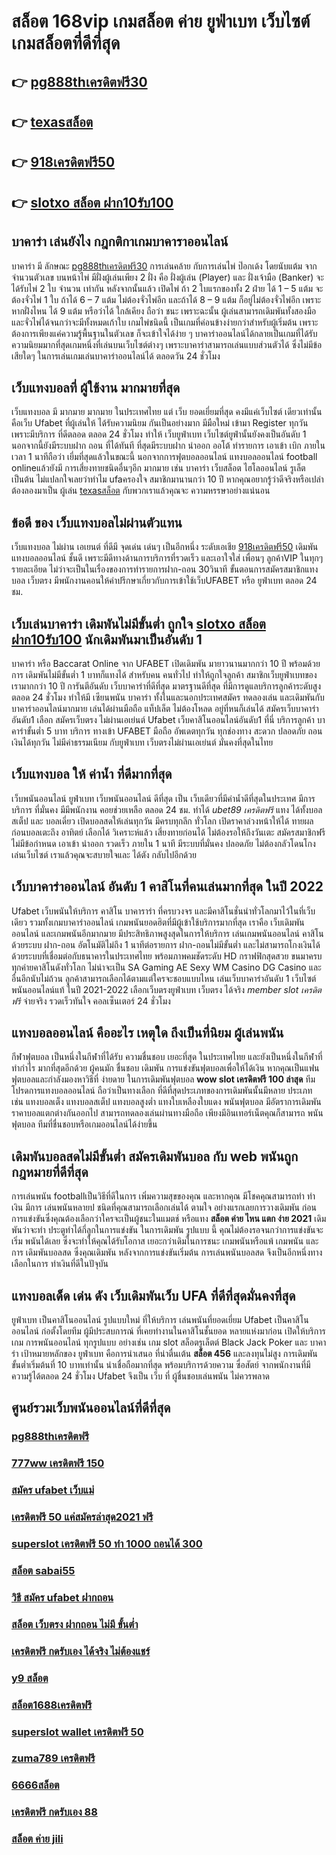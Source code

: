# สล็อต 168vip   เกมสล็อต ค่าย  ยูฟ่าเบท เว็บไซต์   เกมสล็อตที่ดีที่สุด 

## 👉 [pg888thเครดิตฟรี30](https://www.ufaeat.com/credit-free-50/)
## 👉 [texasสล็อต](https://www.ufaeat.com/)
## 👉 [918เครดิตฟรี50](https://www.ufaeat.com/register/)
## 👉 [slotxo สล็อต ฝาก10รับ100](https://www.ufaeat.com/regis-ufabet-master-free/)

##  บาคาร่า เล่นยังไง กฎกติกาเกมบาคาราออนไลน์

บาคาร่า มี  ลักษณะ  [pg888thเครดิตฟรี30](https://www.ufaeat.com/) การเล่นคล้าย กับการเล่นไพ่ ป๊อกเด้ง โดยนับแต้ม จากจำนวนตัวเลข บนหน้าไพ่ มีฝั่งผู้เล่นเพียง 2 ฝั่ง คือ ฝั่งผู้เล่น (Player)  และ ฝั่งเจ้ามือ (Banker) จะได้รับไพ่ 2 ใบ จำนวน เท่ากัน  หลังจากนั้นแล้ว  เปิดไพ่ ถ้า 2 ใบแรกของทั้ง 2 ฝ่าย ได้ 1 – 5 แต้ม จะต้องจั่วไพ่ 1 ใบ ถ้าได้ 6 – 7 แต้ม ไม่ต้องจั่วไพ่อีก  และถ้าได้ 8 – 9 แต้ม ก็อยู่ไม่ต้องจั่วไพ่อีก เพราะหากฝั่งไหน ได้ 9 แต้ม หรือว่าได้ ใกล้เคียง ถือว่า ชนะ เพราะฉะนั้น ผู้เล่นสามารถเดิมพันทั้งสองมือและจั่วไพ่ได้จนกว่าจะมีทั้งหมดเก้าใบ  เกมไพ่ชนิดนี้  เป็นเกมที่ค่อนข้างง่ายกว่าสำหรับผู้เริ่มต้น เพราะต้องการเพียงแค่ความรู้พื้นฐานในตัวเลข ก็จะเข้าใจได้ง่าย ๆ บาคาร่าออนไลน์ได้กลายเป็นเกมที่ได้รับความนิยมมากที่สุดเกมหนึ่งที่เล่นบนเว็บไซต์ต่างๆ เพราะบาคาร่าสามารถเล่นแบบส่วนตัวได้ ซึ่งไม่มีข้อเสียใดๆ ในการเล่นเกมเล่นบาคาร่าออนไลน์ได้  ตลอดวัน 24 ชั่วโมง


##  เว็บแทงบอลที่ ผู้ใช้งาน มากมายที่สุด 

เว็บแทงบอล มี มากมาย มากมาย ในประเทศไทย แต่ เว็บ ยอดเยี่ยมที่สุด คงมีแค่เว็บไซต์ เดียวเท่านั้นคือเว็บ Ufabet ที่ผู้เล่นให้ ได้รับความนิยม  กันเป็นอย่างมาก มีมือใหม่ เข้ามา Register ทุกวัน เพราะมีบริการ ที่ดีตลอด ตลอด 24 ชั่วโมง  ทำให้ เว็บยูฟ่าเบท เว็บไซต์ยูฟ่านั้นยังคงเป็นอันดับ 1  นอกจากนี้ยังมีระบบฝาก  ถอน ที่ได้ทันที ที่สุดมีระบบฝาก   นำออก ออโต้ ทำรายการ เอาเข้า  เบิก ภายในเวลา 1 นาทีถือว่า เยี่มที่สุดแล้วในขณะนี้ นอกจากการฟุตบอลออนไลน์ แทงบอลออนไลน์ football onlineแล้วยังมี การเสี่ยงทายชนิดอื่นๆอีก มากมาย   เช่น บาคาร่า   เว็บสล็อต  ไฮโลออนไลน์    รูเล็ต  เป็นต้น ไม่แปลกใจเลยว่าทำไม ufaครองใจ สมาชิกมานานกว่า 10 ปี หากคุณอยากรู้ว่าดีจริงหรือเปล่าต้องลองมาเป็น ผู้เล่น [texasสล็อต](https://www.ufaeat.com/register/) กับพวกเราแล้วคุณจะ ความหรรษาอย่างแน่นอน


##  ข้อดี ของ เว็บแทงบอลไม่ผ่านตัวแทน 

เว็บแทงบอล  ไม่ผ่าน เอเยนต์ ที่ดีมี จุดเด่น เด่นๆ เป็นอีกหนึ่ง ระดับเอเชีย [918เครดิตฟรี50](https://www.ufaeat.com/regis-ufabet-master-free/) เดิมพันแทงบอลออนไลน์ ชั้นดี  เพราะมีดีทางด้านการบริการที่รวดเร็ว และเอาใจใส่ เพื่อนๆ ลูกค้าVIP  ในทุกๆ รายละเอียด ไม่ว่าจะเป็นในเรื่องของการทำรายการฝาก-ถอน 30วินาที  ขั้นตอนการสมัครสมาชิกแทงบอล เว็บตรง   มีพนักงานคอนให้คำปรึกษาเกี่ยวกับการเข้าใช้เว็บUFABET หรือ ยูฟ่าเบท ตลอด 24 ชม.


##  เว็บเล่นบาคาร่า  เดิมพันไม่มีขั้นต่ำ ถูกใจ [slotxo สล็อต ฝาก10รับ100](https://www.ufaeat.com/regis-ufabet-master-free/) นักเดิมพันมาเป็นอันดับ 1

บาคาร่า หรือ Baccarat Online จาก UFABET  เปิดเดิมพัน มายาวนานมากกว่า 10 ปี พร้อมด้วยการ เดิมพันไม่มีขั้นต่ำ 1 บาทก็แทงได้ สำหรับคน  คนทั่วไป ทำให้ถูกใจลูกค้า สมาชิกเว็บยูฟ่าเบทของเรามากกว่า 10 ปี การันตีอันดับ เว็บบาคาร่าที่ดีที่สุด   มาตรฐานดีที่สุด   ที่มีการดูแลบริการลูกค้าระดับสูง ตลอด 24 ชั่วโมง ทำให้มี เซียนพนัน บาคาร่า ทั้งในและนอกประเทศสมัคร ทดลองเล่น และเดิมพันกับบาคาร่าออนไลน์มากมาย เล่นได้ผ่านมือถือ แท็ปเล็ต ไม่ต้องโหลด อยู่ที่หนก็เล่นได้  สมัครเว็บบาคาร่า อันดับ1 เลือก สมัครเว็บตรง ไม่ผ่านเอเย่นต์ Ufabet  เว็บคาสิโนออนไลน์อันดับ1 ที่นี่ บริการลูกค้า บาคาร่าขั้นต่ำ 5 บาท บริการ  ทางเข้า UFABET มือถือ อัพเดตทุกวัน ทุกช่องทาง สะดวก ปลอดภัย ถอนเงินได้ทุกวัน ไม่มีค่าธรรมเนียม กับยูฟ่าเบท เว็บตรงไม่ผ่านเอเย่นต์ มั่นคงที่สุดในไทย


## เว็บแทงบอล  ให้ ค่าน้ำ  ที่ดีมากที่สุด  

 เว็บพนันออนไลน์  ยูฟ่าเบท   เว็บพนันออนไลน์ ดีที่สุด  เป็น เว็บเดียวที่มีค่าน้ำดีที่สุดในประเทศ มีการบริการ ที่มั่นคง มีมีพนักงาน คอยช่วยเหลือ ตลอด 24 ชม.    ทำได้  *ubet89 เครดิตฟรี* แทง ได้ทั้งบอลสเต็ป  และ บอลเดี่ยว เปิดบอลสดให้เล่นทุกวัน มีครบทุกลีก ทั่วโลก เปิดราคาล่วงหน้าให้ได้ ทายผล ก่อนบอลเตะถึง  อาทิตย์  เลือกได้ วิเคราะห์แล้ว เสี่ยงทายก่อนได้ ไม่ต้องรอให้ถึงวันเตะ สมัครสมาชิกฟรี  ไม่มีข้อกำหนด    เอาเข้า  นำออก รวดเร็ว ภายใน 1 นาที มีระบบที่มั่นคง ปลอดภัย ไม่ต้องกลัวโดนโกง เล่นเว็บไซต์ เราแล้วคุณจะสบายใจและ ได้ตัง กลับไปอีกด้วย

## เว็บบาคาร่าออนไลน์ อันดับ 1 คาสิโนที่คนเล่นมากที่สุด ในปี 2022

 Ufabet   เว็บพนันให้บริการ  คาสิโน บาคาราร่า ที่ครบวงจร และมีคาสิโนชั่นนำทั่วโลกมาไว้ในที่เว็บเดียว รวมทั้งเกมบาคาร่าออนไลน์ เกมพนันยอดฮิตที่มีผู้เข้าใช้บริการมากที่สุด เราคือ  เว็บเดิมพันออนไลน์  และเกมพนันอีกมากมาย มีประสิทธิภาพสูงสุดในการให้บริการ  เล่นเกมพนันออนไลน์  คาสิโน ด้วยระบบ ฝาก-ถอน อัตโนมัติไม่ถึง 1 นาทีต่อรายการ ฝาก-ถอนไม่มีขั้นต่ำ  และไม่สามารถโกงเงินได้ด้วยระบบที่เชื่อมต่อกับธนาคารในประเทศไทย พร้อมภาพคมชัดระดับ HD กราฟฟิกสุดสวย ขนมาครบทุกค่ายคาสิโนดังทั่วโลก ไม่น่าจะเป็น SA Gaming AE Sexy WM Casino DG Casino และอื่นอีกนับไม่ถ้วน ลูกค้าสามารถเลือกได้ตามแต่ใครจะชอบแบบไหน เล่นเว็บบาคาร่าอันดับ 1  เว็บไซต์พนันออนไลน์แท้ ในปี 2021-2022 เลือกเว็บตรงยูฟ่าเบท  เว็บตรง ได้จริง *member slot เครดิตฟรี* จ่ายจริง รวดเร็วทันใจ คอลเซ็นเตอร์ 24 ชั่วโมง


##  แทงบอลออนไลน์  คืออะไร  เหตุใด ถึงเป็นที่นิยม  ผู้เล่นพนัน 

 กีฬาฟุตบอล  เป็นหนึ่งในกีฬาที่ได้รับ ความชื่นชอบ  เยอะที่สุด ในประเทศไทย และยังเป็นหนึ่งในกีฬาที่ทำกำไร มากที่สุดอีกด้วย ผู้คนมัก ชื่นชอบ  เดิมพัน  การแข่งขันฟุตบอลเพื่อให้ได้เงิน หากคุณเป็นแฟนฟุตบอลและกำลังมองหาวิธีที่ ง่ายดาย ในการเดิมพันฟุตบอล   **wow slot เครดิตฟรี 100 ล่าสุด** ทีมโปรดการแทงบอลออนไลน์  ถือว่าเป็นทางเลือก ที่ดีที่สุดประเภทของการเดิมพันนั้นมีหลาย ประเภท เช่น แทงบอลเต็ง แทงบอลสเต็ป แทงบอลสูงต่ำ แทงใบเหลืองใบแดง พนันฟุตบอล มีอัตราการเดิมพันราคาบอลแตกต่างกันออกไป สามารถทดลองเล่นผ่านทางมือถือ เพียงมีอินเทอร์เน็ตคุณก็สามารถ พนันฟุตบอล  ทีมที่ชื่นชอบหรือเกมออนไลน์ได้ง่ายขึ้น


##  เดิมพันบอลสดไม่มีขั้นต่ำ สมัครเดิมพันบอล กับ web พนันถูกกฎหมายที่ดีที่สุด

 การเล่นพนัน footballเป็นวิธีที่ดีในการ เพิ่มความสุขของคุณ และหากคุณ มีโชคคุณสามารถทำ ทำเงิน  มีการ เล่นพนันหลายป ชนิดที่คุณสามารถเลือกเล่นได้ ตามใจ  อย่างแรกเลยการวางเดิมพัน ก่อนการแข่งขันซึ่งคุณต้องเลือกว่าใครจะเป็นผู้ชนะในแมตช์ หรือแทง **สล็อต ค่าย ไหน แตก ง่าย 2021** เดิมพันว่าจะทำ ประตูทำได้กี่ลูกในการแข่งขัน ในการเดิมพัน รูปแบบ นี้ คุณไม่ต้องรอจนกว่าการแข่งขันจะเริ่ม  พนันได้เลย ซึ่งจะทำให้คุณได้รับโอกาส เยอะกว่าเดิมในการชนะ เกมพนันหรือแพ้ เกมพนัน และการ เดิมพันบอลสด ซึ่งคุณเดิมพัน หลังจากการแข่งขันเริ่มต้น  การเล่นพนันบอลสด จึงเป็นอีกหนึ่งทางเลือกในการ ทำเงินที่ดีในปัจุบัน

## แทงบอลเด็ด เด่น ดัง เว็บเดิมพันเว็บ UFA ที่ดีที่สุดมั่นคงที่สุด

 ยูฟ่าเบท  เป็นคาสิโนออนไลน์ รูปแบบใหม่ ที่ให้บริการ เล่นพนันที่ยอดเยี่ยม Ufabet เป็นคาสิโนออนไลน์   ก่อตั้งโดยทีม ผู้มีประสบการณ์ ที่เคยทำงานในคาสิโนชั้นยอด หลายแห่งมาก่อน เปิดให้บริการเกม การพนันออนไลน์ ทุกรูปแบบ อย่างเช่น เกม slot สล็อตรูเล็ตต์  Black Jack  Poker และ บาคาร่า เป้าหมายหลักของ ยูฟ่าเบท  คือการนำเสนอ ที่น่าตื่นเต้น **สล็อต 456** และลงทุนไม่สูง  การเดิมพัน ขั้นต่ำเริ่มต้นที่ 10 บาทเท่านั้น น่าเชื่อถือมากที่สุด พร้อมบริการด้วยความ ซื่อสัตย์  จากพนักงานที่มี ความรู้ได้ตลอด 24 ชั่วโมง Ufabet  จึงเป็น เว็บ ที่ ผู้ชื่นชอบเล่นพนัน ไม่ควรพลาด

## ศูนย์รวมเว็บพนันออนไลน์ที่ดีที่สุด

### [pg888thเครดิตฟรี](https://atom.io/themes/UFAEAT%20ทางเข้า%20เว็บตรง%20UFABET%20dumboสล็อต%20008%20สล็อต%20สมัครฟรี%20ฟรีเครดิต%20100%)
### [777ww เครดิตฟรี 150](https://atom.io/themes/UFAEAT%20ทางเข้า%20เว็บตรง%20UFABET%20สล็อต888%20008%20สล็อต%20สมัครฟรี%20ฟรีเครดิต%20100%)
### [สมัคร ufabet เว็บแม่](https://atom.io/themes/UFAEAT%20ทางเข้า%20เว็บตรง%20UFABET%20joker%20สล็อต8888%20008%20สล็อต%20สมัครฟรี%20ฟรีเครดิต%20100%)
### [เครดิตฟรี 50 แค่สมัครล่าสุด2021 ฟรี](https://atom.io/themes/UFAEAT%20ทางเข้า%20เว็บตรง%20UFABET%20สล็อต%20666%20008%20สล็อต%20สมัครฟรี%20ฟรีเครดิต%20100%)
### [superslot เครดิตฟรี 50 ทำ 1000 ถอนได้ 300](https://atom.io/themes/UFAEAT%20ทางเข้า%20เว็บตรง%20UFABET%20สล็อต%20สบาย%2099%20ฟรี%20เครดิต%20008%20สล็อต%20สมัครฟรี%20ฟรีเครดิต%20100%)
### [สล็อต sabai55](https://atom.io/themes/UFAEAT%20ทางเข้า%20เว็บตรง%20UFABET%20สล็อต%20โรม่า%20008%20สล็อต%20สมัครฟรี%20ฟรีเครดิต%20100%)
### [วิธี สมัคร ufabet ฝากถอน](https://atom.io/themes/UFAEAT%20ทางเข้า%20เว็บตรง%20UFABET%20เครดิตฟรี%2050%20ยืนยันเบอร์โทร%20008%20สล็อต%20สมัครฟรี%20ฟรีเครดิต%20100%)
### [สล็อต เว็บตรง ฝากถอน ไม่มี ขั้นต่ำ](https://atom.io/themes/UFAEAT%20ทางเข้า%20เว็บตรง%20UFABET%20สล็อต%2066%20เว็บตรง%20008%20สล็อต%20สมัครฟรี%20ฟรีเครดิต%20100%)
### [เครดิตฟรี กดรับเอง ได้จริง ไม่ต้องแชร์](https://atom.io/themes/UFAEAT%20ทางเข้า%20เว็บตรง%20UFABET%20เครดิตฟรี%20ไม่ต้องฝาก%20ไม่ต้องแชร์%202021%20กดรับเอง%20008%20สล็อต%20สมัครฟรี%20ฟรีเครดิต%20100%)
### [y9 สล็อต](https://atom.io/themes/UFAEAT%20ทางเข้า%20เว็บตรง%20UFABET%20สล็อต%20pg%20ทดลองเล่น%20008%20สล็อต%20สมัครฟรี%20ฟรีเครดิต%20100%)
### [สล็อต1688เครดิตฟรี](https://atom.io/themes/UFAEAT%20ทางเข้า%20เว็บตรง%20UFABET%20เครดิตฟรี133%20008%20สล็อต%20สมัครฟรี%20ฟรีเครดิต%20100%)
### [superslot wallet เครดิตฟรี 50](https://atom.io/themes/UFAEAT%20ทางเข้า%20เว็บตรง%20UFABET%20สล็อต%20texas%20008%20สล็อต%20สมัครฟรี%20ฟรีเครดิต%20100%)
### [zuma789 เครดิตฟรี](https://atom.io/themes/UFAEAT%20ทางเข้า%20เว็บตรง%20UFABET%20สล็อต444%20008%20สล็อต%20สมัครฟรี%20ฟรีเครดิต%20100%)
### [6666สล็อต](https://atom.io/themes/UFAEAT%20ทางเข้า%20เว็บตรง%20UFABET%20pg%20slot%20เครดิตฟรี%2050%20008%20สล็อต%20สมัครฟรี%20ฟรีเครดิต%20100%)
### [เครดิตฟรี กดรับเอง 88](https://atom.io/themes/UFAEAT%20ทางเข้า%20เว็บตรง%20UFABET%20สล็อตg2g%20008%20สล็อต%20สมัครฟรี%20ฟรีเครดิต%20100%)
### [สล็อต ค่าย jili](https://atom.io/themes/UFAEAT%20ทางเข้า%20เว็บตรง%20UFABET%20ตาราง%20ช่วงเวลา%20สล็อต%20แตก%20008%20สล็อต%20สมัครฟรี%20ฟรีเครดิต%20100%)